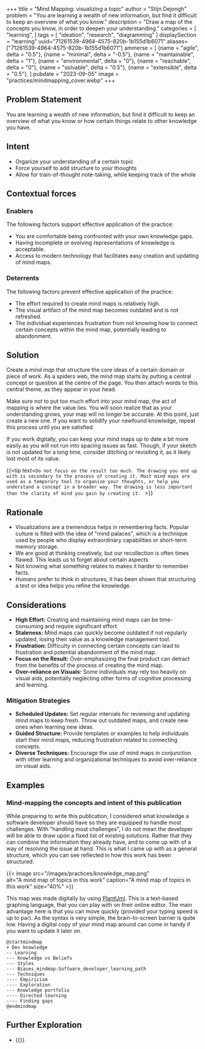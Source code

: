 +++
title = "Mind Mapping: visualizing a topic"
author = "Stijn Dejongh"
problem = "You are learning a wealth of new information, but find it difficult to keep an overview of what you know."
description = "Draw a map of the concepts you know, in order to deepen your understanding."
categories = [
    "learning",
]
tags = [
    "ideation", "research", "diagramming"
]
displaySection = "learning"
uuid="71261539-4964-4575-820b-1b155d1b6071"
aliases=["71261539-4964-4575-820b-1b155d1b6071"]
ammerse = [
  {name = "agile", delta = "0.5"},
  {name = "minimal", delta = "-0.5"},
  {name = "maintainable", delta = "1"},
  {name = "environmental", delta = "0"},
  {name = "reachable", delta = "0"},
  {name = "solvable", delta = "0.5"},
  {name = "extensible", delta = "0.5"},
]
pubdate = "2023-09-05"
image = "practices/mindmapping_cover.webp"
+++

## Problem Statement

You are learning a wealth of new information, but find it difficult to keep an overview of what you know or how certain things relate to other
knowledge you have.

## Intent

* Organize your understanding of a certain topic
* Force yourself to add structure to your thoughts
* Allow for train-of-thought note-taking, while keeping track of the whole

## Contextual forces

### Enablers
The following factors support effective application of the practice:

* You are comfortable being confronted with your own knowledge gaps.
* Having incomplete or evolving representations of knowledge is acceptable.
* Access to modern technology that facilitates easy creation and updating of mind maps.

### Deterrents
The following factors prevent effective application of the practice:

* The effort required to create mind maps is relatively high.
* The visual artifact of the mind map becomes outdated and is not refreshed.
* The individual experiences frustration from not knowing how to connect certain concepts within the mind map, potentially leading to abandonment.

## Solution

Create a _mind map_ that structure the core ideas of a certain domain or piece of work.
As a spiders web, the mind map starts by putting a central concept or question at the centre of the page.
You then attach words to this central theme, as they appear in your head.

Make sure not to put too much effort into your mind map, the act of mapping is where the value lies.
You will soon realize that as your understanding grows, your map will no longer be accurate.
At this point, just create a new one. If you want to solidify your newfound knowledge, repeat this process until you are satisfied.

If you work digitally, you can keep your mind maps up to date a bit more easily as you will not run into spacing issues as fast.
Though, if your sketch is not updated for a long time, consider ditching or revisiting it, as it likely lost most of its value.

{{<tip text=`Do not focus on the result too much. The drawing you end up with is secondary to the process of creating it.
Most mind maps are used as a temporary tool to organize your thoughts, or help you understand a concept in a broader way.
The drawing is less important than the clarity of mind you gain by creating it.
` >}}

## Rationale

* Visualizations are a tremendous helps in remembering facts. Popular culture is filled with the idea of "mind palaces", which is a technique used
  by people who display extraordinary capabilities or short-term memory storage.
* We are good at thinking creatively, but our recollection is often times flawed. This leads us to forget about certain aspects
* Not knowing what something relates to makes it harder to remember facts.
* Humans prefer to think in structures, it has been shown that structuring a text or idea helps you refine the knowledge.

## Considerations

* **High Effort:** Creating and maintaining mind maps can be time-consuming and require significant effort.
* **Staleness:** Mind maps can quickly become outdated if not regularly updated, losing their value as a knowledge management tool.
* **Frustration:** Difficulty in connecting certain concepts can lead to frustration and potential abandonment of the mind map.
* **Focus on the Result:** Over-emphasizing the final product can detract from the benefits of the process of creating the mind map.
* **Over-reliance on Visuals:** Some individuals may rely too heavily on visual aids, potentially neglecting other forms of cognitive processing
  and learning.

### Mitigation Strategies

* **Scheduled Updates:** Set regular intervals for reviewing and updating mind maps to keep fresh. Throw out outdated maps, and create new ones
  when learning new ideas.
* **Guided Structure:** Provide templates or examples to help individuals start their mind maps, reducing frustration related to connecting
  concepts.
* **Diverse Techniques:** Encourage the use of mind maps in conjunction with other learning and organizational techniques to avoid over-reliance on
  visual aids.

## Examples

### Mind-mapping the concepts and intent of this publication

While preparing to write this publication, I considered what knowledge a software developer should have so they are equipped to handle most
challenges. With "handling most challenges", I do not mean the developer will be able to draw upon a fixed list of existing solutions.
Rather that they can combine the information they already have, and to come up with of a way of resolving the issue at hand.
This is what I came up with as a general structure, which you can see reflected in how this work has been structured.

{{< image 
  src="/images/practices/knowledge_map.png"  
  alt="A mind map of topics in this work"
  caption="A mind map of topics in this work" 
  size="40%" >}}

This map was made digitally by using [PlantUml](https://plantuml.com/mindmap-diagram). This is a text-based graphing language, that you can play
with on their online editor.
The main advantage here is that you can move quickly (provided your typing speed is up to par). As the syntax is very simple, the brain-to-screen
barrier is quite low. Having a digital copy of your mind map around can come in handy if you want to update it later on.

````
@startmindmap
+ Dev knowledge
-- Learning
--- Knowledge vs Beliefs
--- Styles
--- Biases_mindmap-Software_developer_learning_path
--- Techniques
---- Empiricism
---- Exploration
--- Knowledge portfolio
---- Directed learning
---- Finding gaps
@endmindmap
````

## Further Exploration

* {{<reference author="Hunt, A."
  year="2008"
  title="Pragmatic Thinking and Learning: Refactor Your wetware"
  publisher="The Pragmatic Bookshelf"
  isbn="9781934356050"
  link="https://pragprog.com/titles/ahptl/pragmatic-thinking-and-learning/" >}}